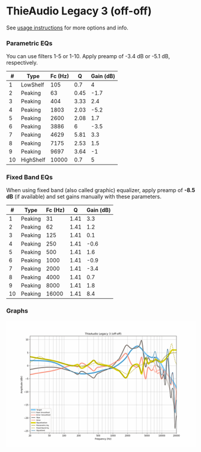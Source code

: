 # ThieAudio Legacy 3 (off-off)
See [usage instructions](https://github.com/jaakkopasanen/AutoEq#usage) for more options and info.

### Parametric EQs
You can use filters 1-5 or 1-10. Apply preamp of -3.4 dB or -5.1 dB, respectively.

|   # | Type      |   Fc (Hz) |    Q |   Gain (dB) |
|-----|-----------|-----------|------|-------------|
|   1 | LowShelf  |       105 | 0.7  |         4   |
|   2 | Peaking   |        63 | 0.45 |        -1.7 |
|   3 | Peaking   |       404 | 3.33 |         2.4 |
|   4 | Peaking   |      1803 | 2.03 |        -5.2 |
|   5 | Peaking   |      2600 | 2.08 |         1.7 |
|   6 | Peaking   |      3886 | 6    |        -3.5 |
|   7 | Peaking   |      4629 | 5.81 |         3.3 |
|   8 | Peaking   |      7175 | 2.53 |         1.5 |
|   9 | Peaking   |      9697 | 3.64 |        -1   |
|  10 | HighShelf |     10000 | 0.7  |         5   |

### Fixed Band EQs
When using fixed band (also called graphic) equalizer, apply preamp of **-8.5 dB** (if available) and set gains manually with these parameters.

|   # | Type    |   Fc (Hz) |    Q |   Gain (dB) |
|-----|---------|-----------|------|-------------|
|   1 | Peaking |        31 | 1.41 |         3.3 |
|   2 | Peaking |        62 | 1.41 |         1.2 |
|   3 | Peaking |       125 | 1.41 |         0.1 |
|   4 | Peaking |       250 | 1.41 |        -0.6 |
|   5 | Peaking |       500 | 1.41 |         1.6 |
|   6 | Peaking |      1000 | 1.41 |        -0.9 |
|   7 | Peaking |      2000 | 1.41 |        -3.4 |
|   8 | Peaking |      4000 | 1.41 |         0.7 |
|   9 | Peaking |      8000 | 1.41 |         1.8 |
|  10 | Peaking |     16000 | 1.41 |         8.4 |

### Graphs
![](./ThieAudio%20Legacy%203%20(off-off).png)

